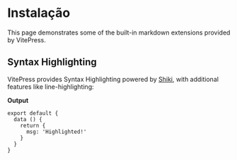 # Instalação

This page demonstrates some of the built-in markdown extensions provided by VitePress.

## Syntax Highlighting

VitePress provides Syntax Highlighting powered by [Shiki](https://github.com/shikijs/shiki), with additional features like line-highlighting:


**Output**

```js{4}
export default {
  data () {
    return {
      msg: 'Highlighted!'
    }
  }
}
```

